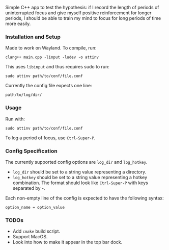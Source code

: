 Simple C++ app to test the hypothesis: if I record the length of periods of
uninterrupted focus and give myself positive reinforcement for longer periods,
I should be able to train my mind to focus for long periods of time more easily.

### Installation and Setup
Made to work on Wayland.
To compile, run:

```
clang++ main.cpp -linput -ludev -o attinv
```

This uses `libinput` and thus requires sudo to run:

```
sudo attinv path/to/conf/file.conf
```

Currently the config file expects one line:

```
path/to/log/dir/
```

### Usage

Run with:

```
sudo attinv path/to/conf/file.conf
```

To log a period of focus, use `Ctrl-Super-P`.


### Config Specification

The currently supported config options are `log_dir` and `log_hotkey`.
- `log_dir` should be set to a string value representing a directory.
- `log_hotkey` should be set to a string value representing a hotkey combination. The format should look like `Ctrl-Super-P` with keys separated by -.

Each non-empty line of the config is expected to have the following syntax:

```
option_name = option_value
```

### TODOs
- Add `cmake` build script.
- Support MacOS.
- Look into how to make it appear in the top bar dock.
